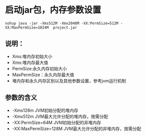 # 启动jar包，内存参数设置

    nohup java -jar -Xms512M -Xmx2048M -XX:PermSize=512M -XX:MaxPermSize=1024M  project.jar
## 
## 说明：
* Xms:堆内存初始大小
* Xmx:堆内存最大值
* PermSize:永久内存初始大小
* MaxPermSize：永久内存最大值
* 堆内存和永久内存区别以及其他参数设置，参考jvm运行机制
## 参数的含义
* -Xms128m JVM初始分配的堆内存
* -Xmx512m JVM最大允许分配的堆内存，按需分配
* -XX:PermSize=64M JVM初始分配的非堆内存
* -XX:MaxPermSize=128M JVM最大允许分配的非堆内存，按需分配
